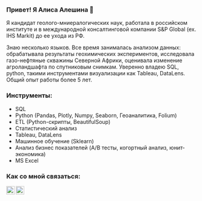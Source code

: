 ### Привет! Я Алиса Алешина 👋

Я кандидат геолого-мниералогических наук, работала в российском институте и в международной консалтинговой компании S&P Global (ex. IHS Markit) до ее ухода из РФ. 

Знаю несколько языков. Все время занималась анализом данных: обрабатывала результаты геохимических экспериментов, исследовала газо-нефтяные скважины Северной Африки, оценивала изменение агроландшафта по спутниковым снимкам. Уверенно владею SQL, python, такими инструментами визуализации как Tableau, DataLens. Общий опыт работы более 5 лет. 

### Инструменты:
* SQL
* Python (Pandas, Plotly, Numpy, Seaborn, Геоаналитика, Folium)
* ETL (Python-скрипты, BeautifulSoup) 
* Статистический анализ
* Tableau, DataLens
* Машинное обучение (Sklearn)
* Анализ бизнес показателей (A/B тесты, когортный анализ, юнит-экономика)
* MS Excel

### Как со мной связаться:
<p><a href="https://www.linkedin.com/in/alisromanna/"><img align="left" alt="alisromanna | LinkedIn" width="22px" src="https://cdn.jsdelivr.net/npm/simple-icons@v3/icons/linkedin.svg" /></p>
<p><a href="https://t.me/alisromanna"><img align="left" alt="alisromanna | Telegram" width="22px" src="https://cdn.jsdelivr.net/npm/simple-icons@3.13.0/icons/telegram.svg" /></p>
